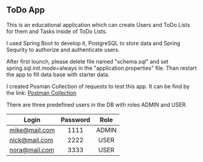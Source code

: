## ToDo App
This is an educational application which can create Users and ToDo Lists for them and Tasks inside of ToDo Lists.

I used Spring Boot to develop it, PostgreSQL to store data and Spring Sequrity to authorize and authenticate users.

After first lounch, please delete file named "schema.sql" and set spring.sql.init.mode=always in the "application.properties" file. Than restart the app to fill data base with starter data.

I created Posman Collection of requests to test this app. It can be find by the link: [Postman Collection](https://github.com/matsevkoVM/PostmanCollections) 

There are three predefined users in the DB with roles ADMIN and USER.

| Login         | Password | Role  |
|---------------|:--------:|:-----:|
| mike@mail.com |   1111   | ADMIN |
| nick@mail.com |   2222   | USER  |
| nora@mail.com |   3333   | USER  |
